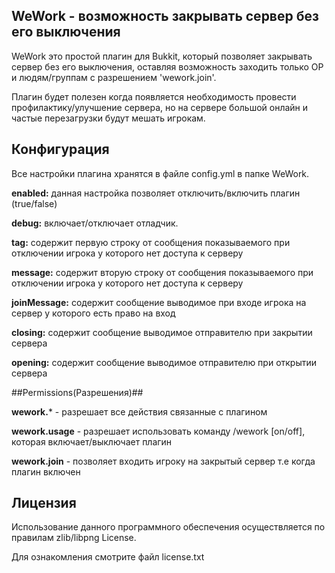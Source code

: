 ## WeWork - возможность закрывать сервер без его выключения ##

WeWork это простой плагин для Bukkit, который позволяет закрывать сервер без его выключения, оставляя возможность заходить только OP и людям/группам с разрешением 'wework.join'.

Плагин будет полезен когда появляется необходимость провести профилактику/улучшение сервера, но на сервере большой онлайн и частые перезагрузки будут мешать игрокам.

## Конфигурация ##

Все настройки плагина хранятся в файле config.yml в папке WeWork.

**enabled:** данная настройка позволяет отключить/включить плагин (true/false)

**debug:** включает/отключает отладчик.

**tag:** содержит первую строку от сообщения показываемого при отключении игрока у которого нет доступа к серверу

**message:** содержит вторую строку от сообщения показываемого при отключении игрока у которого нет доступа к серверу

**joinMessage:** содержит сообщение выводимое при входе игрока на сервер у которого есть право на вход

**closing:** содержит сообщение выводимое отправителю при закрытии сервера

**opening:** содержит сообщение выводимое отправителю при открытии сервера

##Permissions(Разрешения)##

**wework.*** - разрешает все действия связанные с плагином

**wework.usage** - разрешает использовать команду /wework [on/off], которая включает/выключает плагин

**wework.join** - позволяет входить игроку на закрытый сервер т.е когда плагин включен

## Лицензия ##
Использование данного программного обеспечения осуществляется по правилам zlib/libpng License.

Для ознакомления смотрите файл license.txt